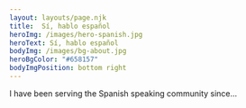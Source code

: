 ```yaml
---
layout: layouts/page.njk
title:  Sí, hablo español
heroImg: /images/hero-spanish.jpg
heroText: Sí, hablo español
bodyImg: /images/bg-about.jpg
heroBgColor: "#658157"
bodyImgPosition: bottom right
---
```

I have been serving the Spanish speaking community since...

